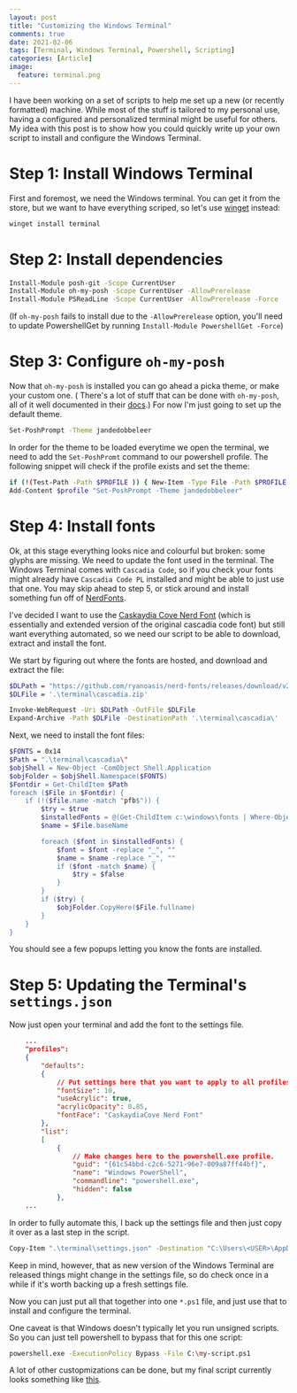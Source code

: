 ```yaml
---
layout: post
title: "Customizing the Windows Terminal"
comments: true
date: 2021-02-06
tags: [Terminal, Windows Terminal, Powershell, Scripting]
categories: [Article]
image:
  feature: terminal.png
---
```


I have been working on a set of scripts to help me set up a new (or recently formatted) machine. While most of the stuff is tailored to my personal use, having a configured and personalized terminal might be useful for others. My idea with this post is to show how you could quickly write up your own script to install and configure the Windows Terminal.

<!--more-->

# Step 1: Install Windows Terminal

First and foremost, we need the Windows terminal. You can get it from the store, but we want to have everything scriped, so let's use [winget](https://docs.microsoft.com/en-us/windows/package-manager/winget/) instead:

```bash
winget install terminal
```

# Step 2: Install dependencies

<!-- -->

```bash
Install-Module posh-git -Scope CurrentUser
Install-Module oh-my-posh -Scope CurrentUser -AllowPrerelease
Install-Module PSReadLine -Scope CurrentUser -AllowPrerelease -Force
```

(If `oh-my-posh` fails to install due to the `-AllowPrerelease` option, you'll need to update PowershellGet by running `Install-Module PowershellGet -Force`)

# Step 3: Configure `oh-my-posh`

Now that `oh-my-posh` is installed you can go ahead a picka theme, or make your custom one. (
There's a lot of stuff that can be done with `oh-my-posh`, all of it well documented in their [docs](https://ohmyposh.dev/).) For now I'm just going to set up the default theme.

```bash
Set-PoshPrompt -Theme jandedobbeleer
```

In order for the theme to be loaded everytime we open the terminal, we need to add the `Set-PoshPromt` command to our powershell profile. The following snippet will check if the profile exists and set the theme:

```bash
if (!(Test-Path -Path $PROFILE )) { New-Item -Type File -Path $PROFILE -Force }
Add-Content $profile "Set-PoshPrompt -Theme jandedobbeleer"
```

# Step 4: Install fonts

Ok, at this stage everything looks nice and colourful but broken: some glyphs are missing. We need to update the font used in the terminal. The Windows Terminal comes with `Cascadia Code`, so if you check your fonts might already have `Cascadia Code PL` installed and might be able to just use that one. You may skip ahead to step 5, or stick around and install something fun off of [NerdFonts](https://www.nerdfonts.com/).

I've decided I want to use the [Caskaydia Cove Nerd Font](https://www.programmingfonts.org/#cascadia-code) (which is essentially and extended version of the original cascadia code font) but still want everything automated, so we need our script to be able to download, extract and install the font.

We start by figuring out where the fonts are hosted, and download and extract the file:

```bash
$DLPath = "https://github.com/ryanoasis/nerd-fonts/releases/download/v2.1.0/CascadiaCode.zip"
$DLFile = '.\terminal\cascadia.zip'

Invoke-WebRequest -Uri $DLPath -OutFile $DLFile
Expand-Archive -Path $DLFile -DestinationPath '.\terminal\cascadia\'
```

Next, we need to install the font files:

```bash
$FONTS = 0x14
$Path = ".\terminal\cascadia\"
$objShell = New-Object -ComObject Shell.Application
$objFolder = $objShell.Namespace($FONTS)
$Fontdir = Get-ChildItem $Path
foreach ($File in $Fontdir) {
    if (!($file.name -match "pfb$")) {
        $try = $true
        $installedFonts = @(Get-ChildItem c:\windows\fonts | Where-Object { $_.PSIsContainer -eq $false } | Select-Object basename)
        $name = $File.baseName

        foreach ($font in $installedFonts) {
            $font = $font -replace "_", ""
            $name = $name -replace "_", ""
            if ($font -match $name) {
                $try = $false
            }
        }
        if ($try) {
            $objFolder.CopyHere($File.fullname)
        }
    }
}
```

You should see a few popups letting you know the fonts are installed.

# Step 5: Updating the Terminal's `settings.json`

Now just open your terminal and add the font to the settings file.

```json
    ...
    "profiles":
    {
        "defaults":
        {
            // Put settings here that you want to apply to all profiles.
            "fontSize": 10,
            "useAcrylic": true,
            "acrylicOpacity": 0.85,
            "fontFace": "CaskaydiaCove Nerd Font"
        },
        "list":
        [
            {
                // Make changes here to the powershell.exe profile.
                "guid": "{61c54bbd-c2c6-5271-96e7-009a87ff44bf}",
                "name": "Windows PowerShell",
                "commandline": "powershell.exe",
                "hidden": false
            },
    ...
```

In order to fully automate this, I back up the settings file and then just copy it over as a last step in the script.

```bash
Copy-Item ".\terminal\settings.json" -Destination "C:\Users\<USER>\AppData\Local\Packages\Microsoft.WindowsTerminal_8wekyb3d8bbwe\LocalState\settings.json"  -Force
```

Keep in mind, however, that as new version of the Windows Terminal are released things might change in the settings file, so do check once in a while if it's worth backing up a fresh settings file.

Now you can just put all that together into one `*.ps1` file, and just use that to install and configure the terminal.

One caveat is that Windows doesn't typically let you run unsigned scripts. So you can just tell powershell to bypass that for this one script:

```bash
powershell.exe -ExecutionPolicy Bypass -File C:\my-script.ps1

```

A lot of other custopmizations can be done, but my final script currently looks something like [this](https://github.com/fmmendo/win-provision/blob/master/ohmyposh.ps1).

<!--
```bash
Set-ExecutionPolicy Unrestricted -Scope CurrentUser -Force -ErrorAction Ignore
``` -->
